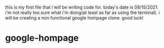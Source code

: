 this is my first file that i will be writing code for. today's date is 08/15/2021. i'm not really too sure what i'm doing(at least as far as using the terminal). i will be creating a non functional google hompage clone. good luck!
# google-hompage
